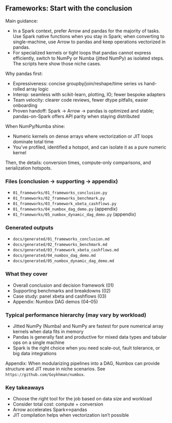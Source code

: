 ## Frameworks: Start with the conclusion

Main guidance:

- In a Spark context, prefer Arrow and pandas for the majority of tasks. Use Spark native functions when you stay in Spark; when converting to single-machine, use Arrow to pandas and keep operations vectorized in pandas.
- For specialized kernels or tight loops that pandas cannot express efficiently, switch to NumPy or Numba (jitted NumPy) as isolated steps. The scripts here show those niche cases.

Why pandas first:
- Expressiveness: concise groupby/join/reshape/time series vs hand-rolled array logic
- Interop: seamless with scikit-learn, plotting, IO; fewer bespoke adapters
- Team velocity: clearer code reviews, fewer dtype pitfalls, easier onboarding
- Proven handoff: Spark → Arrow → pandas is optimized and stable; pandas-on-Spark offers API parity when staying distributed

When NumPy/Numba shine:
- Numeric kernels on dense arrays where vectorization or JIT loops dominate total time
- You’ve profiled, identified a hotspot, and can isolate it as a pure numeric kernel

Then, the details: conversion times, compute-only comparisons, and serialization hotspots.

### Files (conclusion → supporting → appendix)
- `01_frameworks/01_frameworks_conclusion.py`
- `01_frameworks/02_frameworks_benchmark.py`
- `01_frameworks/03_framework_xbeta_cashflows.py`
- `01_frameworks/04_numbox_dag_demo.py` (appendix)
- `01_frameworks/05_numbox_dynamic_dag_demo.py` (appendix)

### Generated outputs
- `docs/generated/01_frameworks_conclusion.md`
- `docs/generated/02_frameworks_benchmark.md`
- `docs/generated/03_framework_xbeta_cashflows.md`
- `docs/generated/04_numbox_dag_demo.md`
- `docs/generated/05_numbox_dynamic_dag_demo.md`

### What they cover
- Overall conclusion and decision framework (01)
- Supporting benchmarks and breakdowns (02)
- Case study: panel xbeta and cashflows (03)
- Appendix: Numbox DAG demos (04–05)

### Typical performance hierarchy (may vary by workload)
- Jitted NumPy (Numba) and NumPy are fastest for pure numerical array kernels when data fits in memory
- Pandas is generally fast and productive for mixed data types and tabular ops on a single machine
- Spark is the right choice when you need scale-out, fault tolerance, or big data integrations
  
Appendix: When modularizing pipelines into a DAG, Numbox can provide structure and JIT reuse in niche scenarios. See `https://github.com/Goykhman/numbox`.

### Key takeaways
- Choose the right tool for the job based on data size and workload
- Consider total cost: compute + conversion
- Arrow accelerates Spark↔pandas
- JIT compilation helps when vectorization isn’t possible


